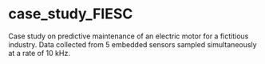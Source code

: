 # case_study_FIESC
Case study on predictive maintenance of an electric motor for a fictitious industry. Data collected from 5 embedded sensors sampled simultaneously at a rate of 10 kHz.
